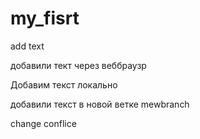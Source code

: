 ﻿# my_fisrt

add text

добавили тект через веббраузр

Добавим текст локально

добавили текст в новой ветке mewbranch

change conflice
